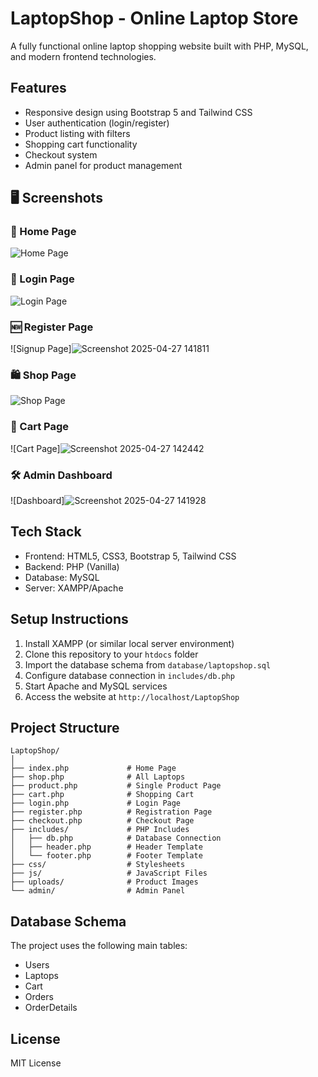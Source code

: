 


# LaptopShop - Online Laptop Store

A fully functional online laptop shopping website built with PHP, MySQL, and modern frontend technologies.

## Features

- Responsive design using Bootstrap 5 and Tailwind CSS
- User authentication (login/register)
- Product listing with filters
- Shopping cart functionality
- Checkout system
- Admin panel for product management

## 🖥️ Screenshots

### 📝 Home Page
![Home Page](https://github.com/user-attachments/assets/3f4659d7-afce-402f-b609-49dec862a098)


### 🔐 Login Page
![Login Page](https://github.com/user-attachments/assets/b58ee5e2-e267-44f8-aedd-e9398e5d54ec)


### 🆕 Register Page
![Signup Page]![Screenshot 2025-04-27 141811](https://github.com/user-attachments/assets/fe4d5c31-aa50-4aa3-afb8-71764bb3f9d8)

### 🛍️ Shop Page
![Shop Page](https://github.com/user-attachments/assets/4a3f2500-d0ad-4306-8be0-adce72d6a53f)


### 🛒 Cart Page
![Cart Page]![Screenshot 2025-04-27 142442](https://github.com/user-attachments/assets/758e1e10-2f32-4158-9758-c4542b37b63f)


### 🛠️ Admin Dashboard
![Dashboard]![Screenshot 2025-04-27 141928](https://github.com/user-attachments/assets/d40ed3bd-08fa-410b-8065-51ad9511f654)



## Tech Stack

- Frontend: HTML5, CSS3, Bootstrap 5, Tailwind CSS
- Backend: PHP (Vanilla)
- Database: MySQL
- Server: XAMPP/Apache

## Setup Instructions

1. Install XAMPP (or similar local server environment)
2. Clone this repository to your `htdocs` folder
3. Import the database schema from `database/laptopshop.sql`
4. Configure database connection in `includes/db.php`
5. Start Apache and MySQL services
6. Access the website at `http://localhost/LaptopShop`

## Project Structure

```
LaptopShop/
│
├── index.php             # Home Page
├── shop.php              # All Laptops
├── product.php           # Single Product Page
├── cart.php              # Shopping Cart
├── login.php             # Login Page
├── register.php          # Registration Page
├── checkout.php          # Checkout Page
├── includes/             # PHP Includes
│   ├── db.php            # Database Connection
│   ├── header.php        # Header Template
│   └── footer.php        # Footer Template
├── css/                  # Stylesheets
├── js/                   # JavaScript Files
├── uploads/              # Product Images
└── admin/                # Admin Panel
```

## Database Schema

The project uses the following main tables:
- Users
- Laptops
- Cart
- Orders
- OrderDetails

## License

MIT License 
